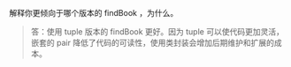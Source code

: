 解释你更倾向于哪个版本的 findBook ，为什么。

> 答：使用 tuple 版本的 findBook 更好。因为 tuple 可以使代码更加灵活，嵌套的 pair 降低了代码的可读性，使用类封装会增加后期维护和扩展的成本。
